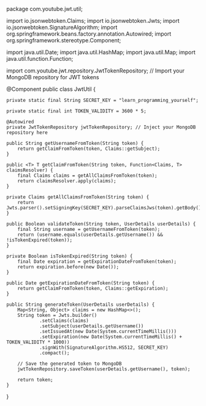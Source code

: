 package com.youtube.jwt.util;

import io.jsonwebtoken.Claims;
import io.jsonwebtoken.Jwts;
import io.jsonwebtoken.SignatureAlgorithm;
import org.springframework.beans.factory.annotation.Autowired;
import org.springframework.stereotype.Component;

import java.util.Date;
import java.util.HashMap;
import java.util.Map;
import java.util.function.Function;

import com.youtube.jwt.repository.JwtTokenRepository; // Import your MongoDB repository for JWT tokens

@Component
public class JwtUtil {

    private static final String SECRET_KEY = "learn_programming_yourself";

    private static final int TOKEN_VALIDITY = 3600 * 5;

    @Autowired
    private JwtTokenRepository jwtTokenRepository; // Inject your MongoDB repository here

    public String getUsernameFromToken(String token) {
        return getClaimFromToken(token, Claims::getSubject);
    }

    public <T> T getClaimFromToken(String token, Function<Claims, T> claimsResolver) {
        final Claims claims = getAllClaimsFromToken(token);
        return claimsResolver.apply(claims);
    }

    private Claims getAllClaimsFromToken(String token) {
        return Jwts.parser().setSigningKey(SECRET_KEY).parseClaimsJws(token).getBody();
    }

    public Boolean validateToken(String token, UserDetails userDetails) {
        final String username = getUsernameFromToken(token);
        return (username.equals(userDetails.getUsername()) && !isTokenExpired(token));
    }

    private Boolean isTokenExpired(String token) {
        final Date expiration = getExpirationDateFromToken(token);
        return expiration.before(new Date());
    }

    public Date getExpirationDateFromToken(String token) {
        return getClaimFromToken(token, Claims::getExpiration);
    }

    public String generateToken(UserDetails userDetails) {
        Map<String, Object> claims = new HashMap<>();
        String token = Jwts.builder()
                .setClaims(claims)
                .setSubject(userDetails.getUsername())
                .setIssuedAt(new Date(System.currentTimeMillis()))
                .setExpiration(new Date(System.currentTimeMillis() + TOKEN_VALIDITY * 1000))
                .signWith(SignatureAlgorithm.HS512, SECRET_KEY)
                .compact();
        
        // Save the generated token to MongoDB
        jwtTokenRepository.saveToken(userDetails.getUsername(), token);
        
        return token;
    }
}
